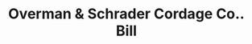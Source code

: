 ---
doi: 10.7916/D8GT70C7
date_other: '1906'
date_other_textual: '1906'
form: printed ephemera
genre:
- Invoices
name:
- Overman & Schrader Cordage Co.
object_in_context_url: https://biggert.cul.columbia.edu/items/view/ave_biggert_01844
subject_hierarchical_geographic:
- Covington, Kentucky, United States
subject_name:
- Overman & Schrader Cordage Co.
title: Overman & Schrader Cordage Co.. Bill
sort_title: Overman & Schrader Cordage Co.. Bill
call_number: ave_biggert_01844
coordinates:
- 39.065,-84.50972222222222
pid: ave_biggert_01844
identifiers: ave_biggert_01844
thumbnail: https://derivativo-1.library.columbia.edu/iiif/2/ldpd:490660/full/!256,256/0/native.jpg
permalink: "/items/ave_biggert_01844/"
layout: iiif-image-page
---
